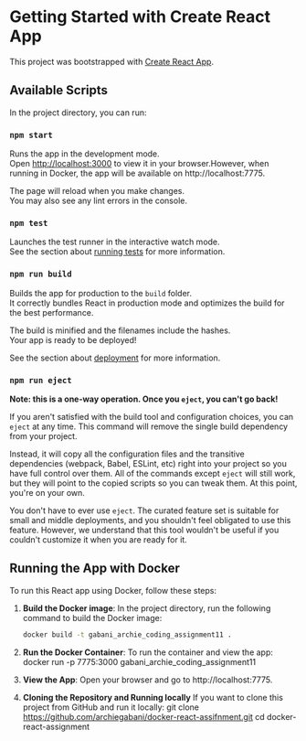 # Getting Started with Create React App

This project was bootstrapped with [Create React App](https://github.com/facebook/create-react-app).

## Available Scripts

In the project directory, you can run:

### `npm start`

Runs the app in the development mode.  
Open [http://localhost:3000](http://localhost:3000) to view it in your browser.However, when running in Docker, the app will be available on http://localhost:7775.

The page will reload when you make changes.  
You may also see any lint errors in the console.

### `npm test`

Launches the test runner in the interactive watch mode.  
See the section about [running tests](https://facebook.github.io/create-react-app/docs/running-tests) for more information.

### `npm run build`

Builds the app for production to the `build` folder.  
It correctly bundles React in production mode and optimizes the build for the best performance.

The build is minified and the filenames include the hashes.  
Your app is ready to be deployed!

See the section about [deployment](https://facebook.github.io/create-react-app/docs/deployment) for more information.

### `npm run eject`

**Note: this is a one-way operation. Once you `eject`, you can't go back!**

If you aren't satisfied with the build tool and configuration choices, you can `eject` at any time. This command will remove the single build dependency from your project.

Instead, it will copy all the configuration files and the transitive dependencies (webpack, Babel, ESLint, etc) right into your project so you have full control over them. All of the commands except `eject` will still work, but they will point to the copied scripts so you can tweak them. At this point, you're on your own.

You don't have to ever use `eject`. The curated feature set is suitable for small and middle deployments, and you shouldn't feel obligated to use this feature. However, we understand that this tool wouldn't be useful if you couldn't customize it when you are ready for it.

## Running the App with Docker

To run this React app using Docker, follow these steps:

1. **Build the Docker image**:
   In the project directory, run the following command to build the Docker image:

   ```bash
   docker build -t gabani_archie_coding_assignment11 .

2. **Run the Docker Container**:
   To run the container and view the app:
   docker run -p 7775:3000 gabani_archie_coding_assignment11

3. **View the App**:
   Open your browser and go to http://localhost:7775.

4. **Cloning the Repository and Running locally**
   If you want to clone this project from GitHub and run it locally:
   git clone https://github.com/archiegabani/docker-react-assifnment.git
   cd docker-react-assignment
